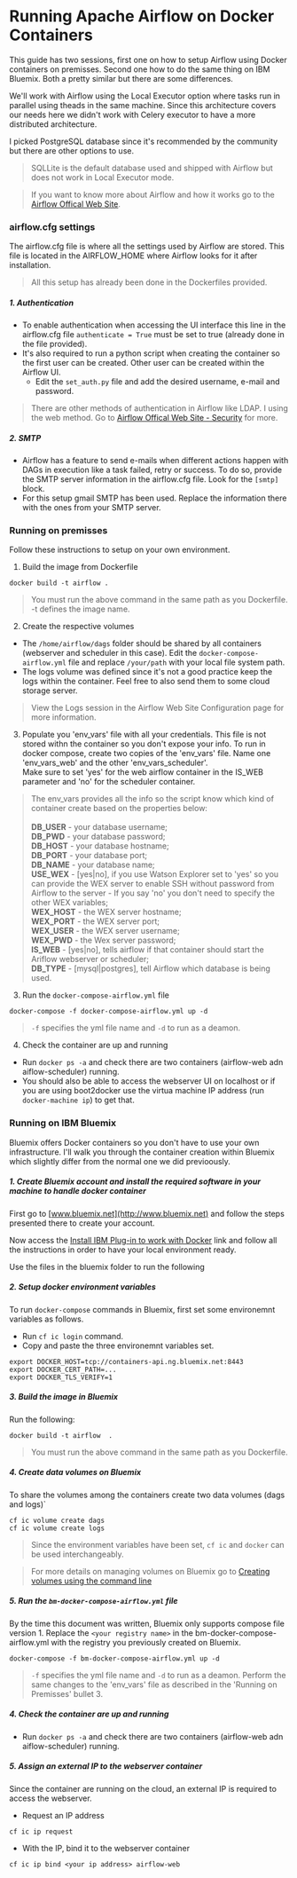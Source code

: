 # Running Apache Airflow on Docker Containers

This guide has two sessions, first one on how to setup Airflow using Docker containers on premisses. Second one how to do the same thing on IBM Bluemix. Both a pretty similar but there are some differences.

We'll work with Airflow using the Local Executor option where tasks run in parallel using theads in the same machine. Since this architecture covers our needs here we didn't work with Celery executor to have a more distributed architecture.

I picked PostgreSQL database since it's recommended by the community but there are other options to use.
> SQLLite is the default database used and shipped with Airflow but does not work in Local Executor mode.

> If you want to know more about Airflow and how it works go to the [Airflow Offical Web Site](https://airflow.incubator.apache.org/).

### airflow.cfg settings
The airflow.cfg file is where all the settings used by Airflow are stored. This file is located in the AIRFLOW_HOME where Airflow looks for it after installation.
> All this setup has already been done in the Dockerfiles provided.

##### 1. Authentication
* To enable authentication when accessing the UI interface this line in the airflow.cfg file `authenticate = True` must be set to true (already done in the file provided).
* It's also required to run a python script when creating the container so the first user can be created. Other user can be created within the Airflow UI.
  * Edit the `set_auth.py` file and add the desired username, e-mail and password.
> There are other methods of authentication in Airflow like LDAP. I using the web method. Go to [Airflow Offical Web Site - Security](https://airflow.incubator.apache.org/security.html) for more.

##### 2. SMTP
* Airflow has a feature to send e-mails when different actions happen with DAGs in execution like a task failed, retry or success. To do so, provide the SMTP server information in the airflow.cfg file. Look for the `[smtp]` block.
* For this setup gmail SMTP has been used. Replace the information there with the ones from your SMTP server.


### Running on premisses
Follow these instructions to setup on your own environment.

1. Build the image from Dockerfile
```
docker build -t airflow .
```
> You must run the above command in the same path as you Dockerfile.
> -t defines the image name.

2. Create the respective volumes
* The `/home/airflow/dags` folder should be shared by all containers (webserver and scheduler in this case). Edit the `docker-compose-airflow.yml` file and replace `/your/path` with your local file system path.
* The logs volume was defined since it's not a good practice keep the logs within the container. Feel free to also send them to some cloud storage server.
>View the Logs session in the Airflow Web Site Configuration page for more information.

3. Populate you 'env_vars' file with all your credentials. This file is not stored withn the container so you don't expose your info. To run in docker compose, create two copies of the 'env_vars' file. Name one 'env_vars_web' and the other 'env_vars_scheduler'. <BR>Make sure to set 'yes' for the web airflow container in the IS_WEB parameter and 'no' for the scheduler container.
>The env_vars provides all the info so the script know which kind of container create based on the properties below:
<BR><BR>**DB_USER** - your database username;
<BR>**DB_PWD** - your database password;
<BR>**DB_HOST** - your database hostname;
<BR>**DB_PORT** - your database port;
<BR>**DB_NAME** - your database name;
<BR>**USE_WEX** - [yes|no], if you use Watson Explorer set to 'yes' so you can provide the WEX server to enable SSH without password from Airflow to the server - If you say 'no' you don't need to specify the other WEX variables;
<BR>**WEX_HOST** - the WEX server hostname;
<BR>**WEX_PORT** - the WEX server port;
<BR>**WEX_USER** - the WEX server username;
<BR>**WEX_PWD** - the Wex server password;
<BR>**IS_WEB** - [yes|no], tells airflow if that container should start the Ariflow webserver or scheduler;
<BR>**DB_TYPE** - [mysql|postgres], tell Airflow which database is being used.

3. Run the `docker-compose-airflow.yml` file
```
docker-compose -f docker-compose-airflow.yml up -d
```
> `-f` specifies the yml file name and `-d` to run as a deamon.

4. Check the container are up and running
* Run `docker ps -a` and check there are two containers (airflow-web adn aiflow-scheduler) running.
* You should also be able to access the webserver UI on localhost or if you are using boot2docker use the virtua machine IP address (run `docker-machine ip`) to get that.

### Running on IBM Bluemix

Bluemix offers Docker containers so you don't have to use your own infrastructure.
I'll walk you through the container creation within Bluemix which slightly differ from the normal one we did previoously.

##### 1. Create Bluemix account and install the required software in your machine to handle docker container
First go to [www.bluemix.net](http://www.bluemix.net) and follow the steps presented there to create your account.

Now access the [Install IBM Plug-in to work with Docker](https://console.ng.bluemix.net/docs/containers/container_cli_cfic_install.html) link and follow all the instructions in order to have your local environment ready.

Use the files in the bluemix folder to run the following

##### 2. Setup docker environment variables
To run `docker-compose` commands in Bluemix, first set some environemnt variables as follows.
* Run `cf ic login` command.
* Copy and paste the three environemnt variables set.
```
export DOCKER_HOST=tcp://containers-api.ng.bluemix.net:8443
export DOCKER_CERT_PATH=...
export DOCKER_TLS_VERIFY=1
```

##### 3. Build the image in Bluemix
Run the following:
```
docker build -t airflow  .
```
> You must run the above command in the same path as you Dockerfile.

##### 4. Create data volumes on Bluemix

To share the volumes among the containers create two data volumes (dags and logs)`
```
cf ic volume create dags
cf ic volume create logs
```
> Since the environment variables have been set, `cf ic` and `docker` can be used interchangeably.

> For more details on managing volumes on Bluemix go to [Creating volumes using the command line](https://console.ng.bluemix.net/docs/containers/container_volumes_cli.html)

##### 5. Run the `bm-docker-compose-airflow.yml` file
By the time this document was written, Bluemix only supports compose file version 1.
Replace the `<your registry name>` in the bm-docker-compose-airflow.yml with the registry you previously created on Bluemix.
```
docker-compose -f bm-docker-compose-airflow.yml up -d
```
> `-f` specifies the yml file name and `-d` to run as a deamon.
> Perform the same changes to the 'env_vars' file as described in the 'Running on Premisses' bullet 3.

##### 4. Check the container are up and running
* Run `docker ps -a` and check there are two containers (airflow-web adn aiflow-scheduler) running.

##### 5. Assign an external IP to the webserver container
Since the container are running on the cloud, an external IP is required to access the webserver.
* Request an IP address
```
cf ic ip request
```
* With the IP, bind it to the webserver container
```
cf ic ip bind <your ip address> airflow-web
```
